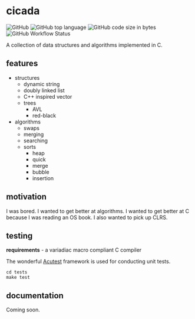 # cicada

![GitHub](https://img.shields.io/github/license/mentix02/cicada)
![GitHub top language](https://img.shields.io/github/languages/top/mentix02/cicada?color=%23f34b7d)
![GitHub code size in bytes](https://img.shields.io/github/languages/code-size/mentix02/cicada)
![GitHub Workflow Status](https://img.shields.io/github/workflow/status/mentix02/cicada/CCI?label=build)

A collection of data structures and algorithms implemented in C.

## features

+ structures
	+ dynamic string
	+ doubly linked list
	+ C++ inspired vector
	+ trees
		- AVL
		- red-black
+ algorithms
	+ swaps
	+ merging
	+ searching
	+ sorts
		- heap
		- quick
		- merge
		- bubble
		- insertion

## motivation

I was bored. I wanted to get better at algorithms. I wanted to get better at C because I was reading an OS book. I also wanted to pick up CLRS.

## testing

**requirements** - a variadiac macro compliant C compiler

The wonderful [Acutest](https://github.com/mity/acutest) framework is used for conducting unit tests.

```
cd tests
make test
```

## documentation

Coming soon.

